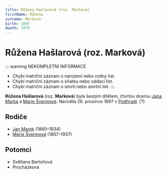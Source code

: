 ```yaml
---
title: Růžena Hašlarová (roz. Marková)
firstName: Růžena
surname: Marková
birth: 1897
death: 1979
---
```

# Růžena Hašlarová (roz. Marková)

::: warning NEKOMPLETNÍ INFORMACE
- Chybí matriční záznam o narození nebo rodný list.
- Chybí matriční záznam o sňatku nebo oddací list.
- Chybí matriční záznam o úmrtí nebo úmrtní list.
:::

**Růžena Hašlarová** (roz. **Marková**) byla šestým dítětem, čtvrtou dcerou [Jana Marka](marek-jan-1860.md) a [Marie Švermové](svermova-marie-1867.md). Narodila 26. prosince 1897 v [Podhradí](https://cs.wikipedia.org/wiki/Podhrad%C3%AD_(Bakov_nad_Jizerou)). [?]


## Rodiče

- [Jan Marek](marek-jan-1860.md) (1860–1934)
- [Marie Švermová](svermova-marie-1867.md) (1867–1937)


## Potomci

- Světlana Bartoňová
- Procházková